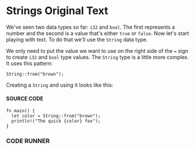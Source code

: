# Strings Original Text

We've seen two data types so far: `i32` and `bool`.
The first represents a number and the second is
a value that's either `true` or `false`. Now let's
start playing with text. To do that we'll use the
`String` data type.

We only need to put the value we want to use on
the right side of the `=` sign to create `i32`
and `bool` type values. The `String` type is
a little more complex. It uses this pattern:

```rust,noplayground
String::from("brown");
```

Creating a `String` and using it looks like
this:

#### SOURCE CODE

```rust, noplayground, EXAMPLE1
fn main() {
  let color = String::from("brown");
  println!("The quick {color} fox");
}
```

### CODE RUNNER

```rust, editable, CODE1

```
